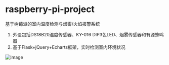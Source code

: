 # raspberry-pi-project

基于树莓派的室内温度检测与烟雾/火焰报警系统

1. 外设包括DS18B20温度传感器、KY-016 DIP3色LED、烟雾传感器和有源蜂鸣器
2. 基于Flask+jQuery+Echarts框架，实时检测室内环境状况

![image](https://user-images.githubusercontent.com/51067659/163867271-1700fd24-fc97-4e3b-a940-e6fb35b66fa5.png)
